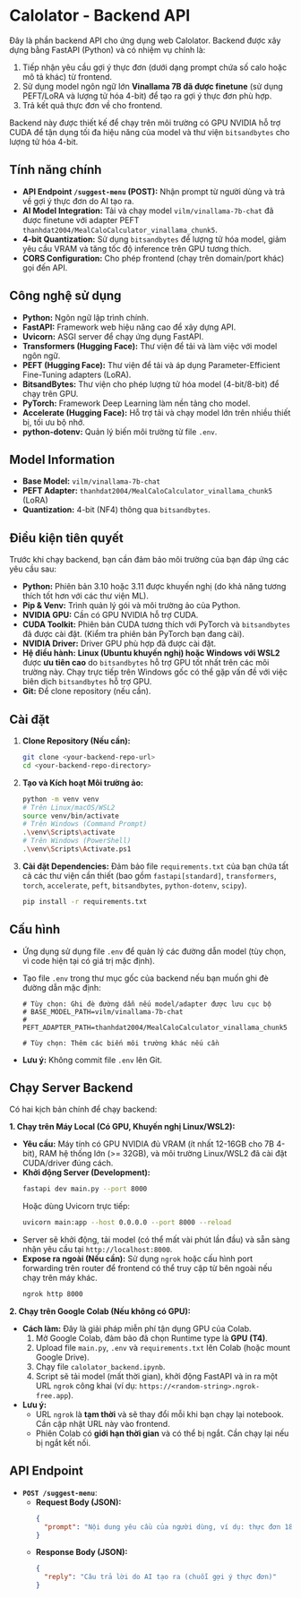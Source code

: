 # Calolator - Backend API

Đây là phần backend API cho ứng dụng web Calolator. Backend được xây dựng bằng FastAPI (Python) và có nhiệm vụ chính là:

1.  Tiếp nhận yêu cầu gợi ý thực đơn (dưới dạng prompt chứa số calo hoặc mô tả khác) từ frontend.
2.  Sử dụng model ngôn ngữ lớn **Vinallama 7B đã được finetune** (sử dụng PEFT/LoRA và lượng tử hóa 4-bit) để tạo ra gợi ý thực đơn phù hợp.
3.  Trả kết quả thực đơn về cho frontend.

Backend này được thiết kế để chạy trên môi trường có GPU NVIDIA hỗ trợ CUDA để tận dụng tối đa hiệu năng của model và thư viện `bitsandbytes` cho lượng tử hóa 4-bit.

## Tính năng chính

- **API Endpoint `/suggest-menu` (POST):** Nhận prompt từ người dùng và trả về gợi ý thực đơn do AI tạo ra.
- **AI Model Integration:** Tải và chạy model `vilm/vinallama-7b-chat` đã được finetune với adapter PEFT `thanhdat2004/MealCaloCalculator_vinallama_chunk5`.
- **4-bit Quantization:** Sử dụng `bitsandbytes` để lượng tử hóa model, giảm yêu cầu VRAM và tăng tốc độ inference trên GPU tương thích.
- **CORS Configuration:** Cho phép frontend (chạy trên domain/port khác) gọi đến API.

## Công nghệ sử dụng

- **Python:** Ngôn ngữ lập trình chính.
- **FastAPI:** Framework web hiệu năng cao để xây dựng API.
- **Uvicorn:** ASGI server để chạy ứng dụng FastAPI.
- **Transformers (Hugging Face):** Thư viện để tải và làm việc với model ngôn ngữ.
- **PEFT (Hugging Face):** Thư viện để tải và áp dụng Parameter-Efficient Fine-Tuning adapters (LoRA).
- **BitsandBytes:** Thư viện cho phép lượng tử hóa model (4-bit/8-bit) để chạy trên GPU.
- **PyTorch:** Framework Deep Learning làm nền tảng cho model.
- **Accelerate (Hugging Face):** Hỗ trợ tải và chạy model lớn trên nhiều thiết bị, tối ưu bộ nhớ.
- **python-dotenv:** Quản lý biến môi trường từ file `.env`.

## Model Information

- **Base Model:** `vilm/vinallama-7b-chat`
- **PEFT Adapter:** `thanhdat2004/MealCaloCalculator_vinallama_chunk5` (LoRA)
- **Quantization:** 4-bit (NF4) thông qua `bitsandbytes`.

## Điều kiện tiên quyết

Trước khi chạy backend, bạn cần đảm bảo môi trường của bạn đáp ứng các yêu cầu sau:

- **Python:** Phiên bản 3.10 hoặc 3.11 được khuyến nghị (do khả năng tương thích tốt hơn với các thư viện ML).
- **Pip & Venv:** Trình quản lý gói và môi trường ảo của Python.
- **NVIDIA GPU:** Cần có GPU NVIDIA hỗ trợ CUDA.
- **CUDA Toolkit:** Phiên bản CUDA tương thích với PyTorch và `bitsandbytes` đã được cài đặt. (Kiểm tra phiên bản PyTorch bạn đang cài).
- **NVIDIA Driver:** Driver GPU phù hợp đã được cài đặt.
- **Hệ điều hành:** **Linux (Ubuntu khuyến nghị) hoặc Windows với WSL2** được **ưu tiên cao** do `bitsandbytes` hỗ trợ GPU tốt nhất trên các môi trường này. Chạy trực tiếp trên Windows gốc có thể gặp vấn đề với việc biên dịch `bitsandbytes` hỗ trợ GPU.
- **Git:** Để clone repository (nếu cần).

## Cài đặt

1.  **Clone Repository (Nếu cần):**

    ```bash
    git clone <your-backend-repo-url>
    cd <your-backend-repo-directory>
    ```

2.  **Tạo và Kích hoạt Môi trường ảo:**

    ```bash
    python -m venv venv
    # Trên Linux/macOS/WSL2
    source venv/bin/activate
    # Trên Windows (Command Prompt)
    .\venv\Scripts\activate
    # Trên Windows (PowerShell)
    .\venv\Scripts\Activate.ps1
    ```

3.  **Cài đặt Dependencies:**
    Đảm bảo file `requirements.txt` của bạn chứa tất cả các thư viện cần thiết (bao gồm `fastapi[standard]`, `transformers`, `torch`, `accelerate`, `peft`, `bitsandbytes`, `python-dotenv`, `scipy`).
    ```bash
    pip install -r requirements.txt
    ```

## Cấu hình

- Ứng dụng sử dụng file `.env` để quản lý các đường dẫn model (tùy chọn, vì code hiện tại có giá trị mặc định).
- Tạo file `.env` trong thư mục gốc của backend nếu bạn muốn ghi đè đường dẫn mặc định:

  ```dotenv
  # Tùy chọn: Ghi đè đường dẫn nếu model/adapter được lưu cục bộ
  # BASE_MODEL_PATH=vilm/vinallama-7b-chat
  # PEFT_ADAPTER_PATH=thanhdat2004/MealCaloCalculator_vinallama_chunk5

  # Tùy chọn: Thêm các biến môi trường khác nếu cần
  ```

- **Lưu ý:** Không commit file `.env` lên Git.

## Chạy Server Backend

Có hai kịch bản chính để chạy backend:

**1. Chạy trên Máy Local (Có GPU, Khuyến nghị Linux/WSL2):**

- **Yêu cầu:** Máy tính có GPU NVIDIA đủ VRAM (ít nhất 12-16GB cho 7B 4-bit), RAM hệ thống lớn (>= 32GB), và môi trường Linux/WSL2 đã cài đặt CUDA/driver đúng cách.
- **Khởi động Server (Development):**
  ```bash
  fastapi dev main.py --port 8000
  ```
  Hoặc dùng Uvicorn trực tiếp:
  ```bash
  uvicorn main:app --host 0.0.0.0 --port 8000 --reload
  ```
- Server sẽ khởi động, tải model (có thể mất vài phút lần đầu) và sẵn sàng nhận yêu cầu tại `http://localhost:8000`.
- **Expose ra ngoài (Nếu cần):** Sử dụng `ngrok` hoặc cấu hình port forwarding trên router để frontend có thể truy cập từ bên ngoài nếu chạy trên máy khác.
  ```bash
  ngrok http 8000
  ```

**2. Chạy trên Google Colab (Nếu không có GPU):**

- **Cách làm:** Đây là giải pháp miễn phí tận dụng GPU của Colab.
  1.  Mở Google Colab, đảm bảo đã chọn Runtime type là **GPU (T4)**.
  2.  Upload file `main.py`, `.env` và `requirements.txt` lên Colab (hoặc mount Google Drive).
  3.  Chạy file `calolator_backend.ipynb`.
  4.  Script sẽ tải model (mất thời gian), khởi động FastAPI và in ra một URL `ngrok` công khai (ví dụ: `https://<random-string>.ngrok-free.app`).
- **Lưu ý:**
  - URL `ngrok` là **tạm thời** và sẽ thay đổi mỗi khi bạn chạy lại notebook. Cần cập nhật URL này vào frontend.
  - Phiên Colab có **giới hạn thời gian** và có thể bị ngắt. Cần chạy lại nếu bị ngắt kết nối.

## API Endpoint

- **`POST /suggest-menu`**:
  - **Request Body (JSON):**
    ```json
    {
      "prompt": "Nội dung yêu cầu của người dùng, ví dụ: thực đơn 1800 calo"
    }
    ```
  - **Response Body (JSON):**
    ```json
    {
      "reply": "Câu trả lời do AI tạo ra (chuỗi gợi ý thực đơn)"
    }
    ```
